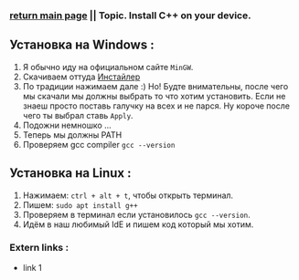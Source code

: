 ### [return main page](#) || Topic. Install C++ on your device.

## Установка на Windows :
1. Я обычно иду на официальном сайте `MinGW`.
2. Скачиваем оттуда [Инстайлер](https://osdn.net/projects/mingw/releases/)
3. По традиции нажимаем дале :) Но! Будте внимательны, после чего мы скачали мы должны выбрать то что хотим установить. Если не знаеш просто поставь галучку на всех и не парся. Ну короче после чего ты выбрал ставь `Apply`.
4. Подожни немношко ...
5. Теперь мы должны PATH
6. Проверяем gcc compiler `gcc --version`

## Установка на Linux :
1. Нажимаем: `ctrl + alt + t`, чтобы открыть терминал.
2. Пишем: `sudo apt install g++`
3. Проверяем в терминал если установилось `gcc --version`.
4. Идём в наш любимый IdE и пишем код который мы хотим.

### Extern links :
* link 1
